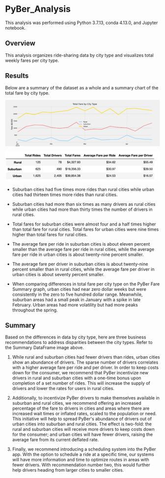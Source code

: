 # PyBer_Analysis
This analysis was performed using Python 3.7.13, conda 4.13.0, and Jupyter notebook.

## Overview
This analysis organizes ride-sharing data by city type and visualizes total weekly fares per city type.

## Results
Below are a summary of the dataset as a whole and a summary chart of the total fare by city type.

![alt text](https://github.com/ajkriegz/PyBer_Analysis/blob/main/analysis/PyBer_fare_summary.png "PyBer Fare Summary")

![alt text](https://github.com/ajkriegz/PyBer_Analysis/blob/main/analysis/Summary_DataFrame.png "Summary DataFrame")

* Suburban cities had five times more rides than rural cities while urban cities had thirteen times more rides than rural cities.

* Suburban cities had more than six times as many drivers as rural cities while urban cities had more than thirty times the number of drivers in rural cities.

* Total fares for suburban cities were almost four and a half times higher than total fare for rural cities. Total fares for urban cities were nine times higher than total fares for rural cities.

* The average fare per ride in suburban cities is about eleven percent smaller than the average fare per ride in rural cities, while the average fare per ride in urban cities is about twenty-nine percent smaller.

* The average fare per driver in suburban cities is about twenty-nine percent smaller than in rural cities, while the average fare per driver in urban cities is about seventy percent smaller.

* When comparing differences in total fare per city type on the PyBer Fare Summary graph, urban cities had near zero dollar weeks but were consistently in the zero to five hundred dollar range. Meanwhile, suburban areas had a small peak in January with a spike in late February. Urban areas had more volatility but had more peaks throughout the spring.

## Summary

Based on the differences in data by city type, here are three business recommendations to address disparities between the city types. Refer to the Summary DataFrame image above.

1. While rural and suburban cities had fewer drivers than rides, urban cities show an abundance of drivers. The sparse number of drivers correlates with a higher average fare per ride and per driver. In order to keep costs down for the consumer, we recommend that PyBer incentivize new drivers in rural and suburban cities with a one-time bonus upon completion of a set number of rides. This will increase the supply of drivers and lower the rates for users in rural cities.

2. Additionally, to incentivize PyBer drivers to make themselves available in suburban and rural cities, we recommend offering an increased percentage of the fare to drivers in cities and areas where there are increased wait times or inflated rates, scaled to the population or need. This initiative will help to spread PyBer's abundance of drivers out of urban cities into suburban and rural cities. The effect is two-fold: the rural and suburban cities will receive more drivers to keep costs down for the consumer; and urban cities will have fewer drivers, raising the average fare from its current deflated rate.

3. Finally, we recommend introducing a scheduling system into the PyBer app. With the option to schedule a ride at a specific time, our systems will have more information and time to optimize routes in areas with fewer drivers. With recommendation number two, this would further help drivers heading from larger cities to smaller cities.